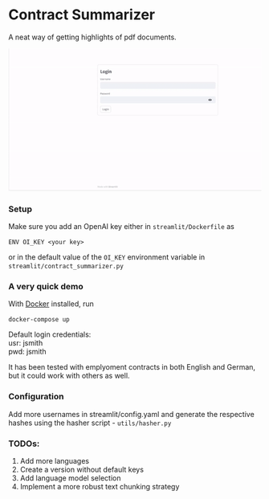 # Contract Summarizer
A neat way of getting highlights of pdf documents.



![](https://github.com/SimplyVlad/contract-summarizer/blob/main/visuals/demo.gif)


### Setup
Make sure you add an OpenAI key either in ```streamlit/Dockerfile``` as
```
ENV OI_KEY <your key>
```
or in the default value of the ```OI_KEY``` environment variable in ```streamlit/contract_summarizer.py```

### A very quick demo

With [Docker](https://www.docker.com) installed, run

```lang=bash
docker-compose up
```
Default login credentials: <br>
usr: jsmith <br>
pwd: jsmith <br>

It has been tested with emplyoment contracts in both English and German, but it could work with others as well.

### Configuration
Add more usernames in streamlit/config.yaml and generate the respective hashes using the hasher script - ```utils/hasher.py```

### TODOs:
1. Add more languages
2. Create a version without default keys
3. Add language model selection
4. Implement a more robust text chunking strategy
